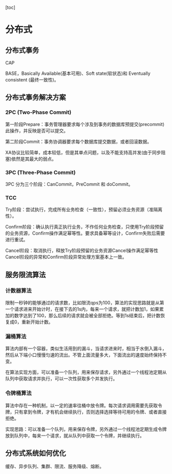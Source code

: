 [toc]

# 分布式

## 分布式事务

CAP

BASE，Basically Available(基本可用)、Soft state(软状态)和 Eventually consistent (最终一致性)。

## 分布式事务解决方案

### 2PC (Two-Phase Commit)

第一阶段Prepare：事务管理器要求每个涉及到事务的数据库预提交(precommit)此操作，并反映是否可以提交。

第二阶段Commit：事务协调器要求每个数据库提交数据，或者回滚数据。

XA协议比较简单，成本较低，但是其单点问题，以及不能支持高并发(由于同步阻塞)依然是其最大的弱点。

### 3PC (Three-Phase Commit)

3PC 分为三个阶段：CanCommit，PreCommit 和 doCommit。

### TCC

Try阶段：尝试执行，完成所有业务检查（一致性），预留必须业务资源（准隔离性）。

Confirm阶段：确认执行真正执行业务，不作任何业务检查，只使用Try阶段预留的业务资源，Confirm操作满足幂等性。要求具备幂等设计，Confirm失败后需要进行重试。

Cancel阶段：取消执行，释放Try阶段预留的业务资源Cancel操作满足幂等性Cancel阶段的异常和Confirm阶段异常处理方案基本上一致。

## 服务限流算法

### 计数器算法

限制一秒钟的能够通过的请求数，比如限流qps为100，算法的实现思路就是从第一个请求进来开始计时，在接下去的1s内，每来一个请求，就把计数加1，如果累加的数字达到了100，那么后续的请求就会被全部拒绝。等到1s结束后，把计数恢复成0，重新开始计数。

### 漏桶算法

算法内部有一个容器，类似生活用到的漏斗，当请求进来时，相当于水倒入漏斗，然后从下端小口慢慢匀速的流出。不管上面流量多大，下面流出的速度始终保持不变。

在算法实现方面，可以准备一个队列，用来保存请求，另外通过一个线程池定期从队列中获取请求并执行，可以一次性获取多个并发执行。

### 令牌桶算法

算法中存在一种机制，以一定的速率往桶中放令牌。每次请求调用需要先获取令牌，只有拿到令牌，才有机会继续执行，否则选择选择等待可用的令牌、或者直接拒绝。

实现思路：可以准备一个队列，用来保存令牌，另外通过一个线程池定期生成令牌放到队列中，每来一个请求，就从队列中获取一个令牌，并继续执行。

## 分布式系统如何优化

缓存、异步队列、集群、限流、服务降级、熔断。
